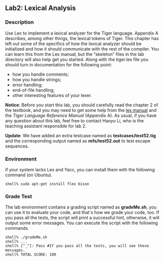 ## Lab2: Lexical Analysis

### Description
Use Lex to implement a lexical analyzer for the Tiger language. Appendix A describes, among other things, the lexical tokens of Tiger.
This chapter has left out some of the specifics of how the lexical analyzer should be initialized and how it should communicate with the rest of the compiler. You can learn this from the Lex manual, but the “skeleton” files in the lab directory will also help get you started.
Along with the tiger.lex file you should turn in documentation for the following point:
* how you handle comments;
* how you handle strings;
* error handling;
* end-of-file handling;
* other interesting features of your lexer.

**Notice**: Before you start this lab, you should carefully read the chapter 2 of the textbook, and you may need to get some help from the [lex manual](http://dinosaur.compilertools.net/lex/index.html) and the *Tiger Language Reference Manual* (Appendix A). As usual, if you have any question about this lab, feel free to contact Haoyu Li, who is the teaching assistant responsible for lab 2.

**Update**: We have added an extra testcase named as **testcases/test52.tig** and the corresponding output named as **refs/test52.out** to test escape sequences.

### Environment
if your system lacks Lex and Yacc, you can install them with the following command (on Ubuntu).
```
shell% sudo apt-get install flex bison
```

### Grade Test
The lab environment contains a grading script named as **gradeMe.sh**, you can use it to evaluate your code, and that's how we grade your code, too. If you pass all the tests, the script will print a successful hint, otherwise, it will output some error messages. You can execute the script with the following commands.
```
shell% ./gradeMe.sh
shell% ...
shell% [^_^]: Pass #If you pass all the tests, you will see these messages.
shell% TOTAL SCORE: 100
```